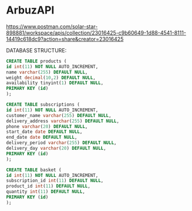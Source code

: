 # ArbuzAPI


https://www.postman.com/solar-star-898881/workspace/apis/collection/23016425-c9b60649-1d88-4541-8111-14419c618dc9?action=share&creator=23016425



DATABASE STRUCTURE:
``` sql
CREATE TABLE products (
id int(11) NOT NULL AUTO_INCREMENT,
name varchar(255) DEFAULT NULL,
weight decimal(10,2) DEFAULT NULL,
availability tinyint(1) DEFAULT NULL,
PRIMARY KEY (id)
);

CREATE TABLE subscriptions (
id int(11) NOT NULL AUTO_INCREMENT,
customer_name varchar(255) DEFAULT NULL,
delivery_address varchar(255) DEFAULT NULL,
phone varchar(20) DEFAULT NULL,
start_date date DEFAULT NULL,
end_date date DEFAULT NULL,
delivery_period varchar(255) DEFAULT NULL,
delivery_day varchar(20) DEFAULT NULL,
PRIMARY KEY (id)
);

CREATE TABLE basket (
id int(11) NOT NULL AUTO_INCREMENT,
subscription_id int(11) DEFAULT NULL,
product_id int(11) DEFAULT NULL,
quantity int(11) DEFAULT NULL,
PRIMARY KEY (id)
);
```
